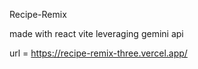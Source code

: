 Recipe-Remix

made with react vite leveraging gemini api

url = https://recipe-remix-three.vercel.app/
